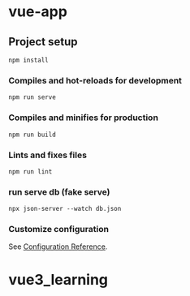 # vue-app

## Project setup
```
npm install
```

### Compiles and hot-reloads for development
```
npm run serve
```

### Compiles and minifies for production
```
npm run build
```

### Lints and fixes files
```
npm run lint
```

### run serve db (fake serve)
```
npx json-server --watch db.json
```

### Customize configuration
See [Configuration Reference](https://cli.vuejs.org/config/).
# vue3_learning
